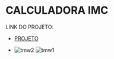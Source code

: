 # CALCULADORA IMC



LINK DO PROJETO:

- [PROJETO](https://calculadora-9mwqiwm4b-diegos-projects-a232bab0.vercel.app/)

- ![tmw2](https://github.com/user-attachments/assets/ced25d96-8b20-4c15-9a92-3493646b43ff)
![tmw1](https://github.com/user-attachments/assets/10d5fd31-88ba-4d29-901f-eefe52e13f69)
